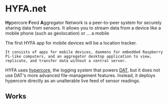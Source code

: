 # HYFA.net

<p>
    <b>Hy</b>percore <b>F</b>eed <b>A</b>ggregator Network is a peer-to-peer system for securely sharing data from sensors. It allows you to stream data from a device like a mobile phone (such as geolocation) or ... a mobile 
</p>
<p>
    The first HYFA app for mobile devices will be a location tracker.

    It consists of apps for mobile devices, daemons for embedded Raspberry Pi-like computers, and an aggregator desktop application to view, replicate, and transfer data without a central server.
</p>
<p>
 HYFA uses <a href="https://github.com/mafintosh/hypercore">hypercore</a>, the logging system that powers <a href="https://datproject.org">DAT</a>, but it does not use DAT's more advanced file-management features. Instead, it deploys hypercore directly as an unalterable live feed of sensor readings.
</p>

## Works <a name="works"></a>
